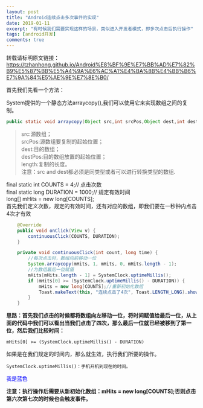 ```yaml
---
layout: post
title: "Android连续点击多次事件的实现"
date: 2019-01-11
excerpt: "有时候我们需要实现这样的场景，类似进入开发者模式，即多次点击后执行操作"
tags: [android开发]
comments: true
---
```


转载请标明原文链接：<br>
<https://tzhanhong.github.io/Android%E8%BF%9E%E7%BB%AD%E7%82%B9%E5%87%BB%E5%A4%9A%E6%AC%A1%E4%BA%8B%E4%BB%B6%E7%9A%84%E5%AE%9E%E7%8E%B0/>

首先我们先看一个方法：

System提供的一个静态方法arraycopy(),我们可以使用它来实现数组之间的复制。

```java
public static void arraycopy(Object src,int srcPos,Object dest,int destPos,int length)；
```


> src:源数组；<br>
> srcPos:源数组要复制的起始位置；<br>
> dest:目的数组；<br>
> destPos:目的数组放置的起始位置；<br>
> length:复制的长度。<br>
> 注意：src and dest都必须是同类型或者可以进行转换类型的数组.

final static int COUNTS = 4;// 点击次数<br>
final static long DURATION = 1000;// 规定有效时间<br>
long[] mHits = new long[COUNTS];<br>
首先我们定义次数，规定的有效时间，还有对应的数组，即我们要在一秒钟内点击4次才有效

 

```java
    @Override
    public void onClick(View v) {
        continuousClick(COUNTS, DURATION);
    }

    private void continuousClick(int count, long time) {
        //每次点击时，数组向前移动一位
        System.arraycopy(mHits, 1, mHits, 0, mHits.length - 1);
        //为数组最后一位赋值
        mHits[mHits.length - 1] = SystemClock.uptimeMillis();
        if (mHits[0] >= (SystemClock.uptimeMillis() - DURATION)) {
            mHits = new long[COUNTS];//重新初始化数组
            Toast.makeText(this, "连续点击了4次", Toast.LENGTH_LONG).show();
        }
    }
 ```

**思路：首先我们点击的时候都将数组向左移动一位，将时间赋值给最后一位，从上面的代码中我们可以看出当我们点击了四次，那么最后一位就已经被移到了第一位，然后我们比较时间：**

``mHits[0] >= (SystemClock.uptimeMillis() - DURATION)``

如果是在我们规定的时间内，那么就生效，执行我们所要的操作。

 
``SystemClock.uptimeMillis()：手机开机到现在的时间。``

<font color=Blue>我是蓝色</font>

**注意：执行操作后需要从新初始化数组：mHits = new long[COUNTS];否则点击第六次第七次的时候也会触发事件。**
